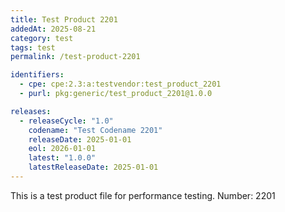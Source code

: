 ```yaml
---
title: Test Product 2201
addedAt: 2025-08-21
category: test
tags: test
permalink: /test-product-2201

identifiers:
  - cpe: cpe:2.3:a:testvendor:test_product_2201
  - purl: pkg:generic/test_product_2201@1.0.0

releases:
  - releaseCycle: "1.0"
    codename: "Test Codename 2201"
    releaseDate: 2025-01-01
    eol: 2026-01-01
    latest: "1.0.0"
    latestReleaseDate: 2025-01-01
---
```


This is a test product file for performance testing. Number: 2201

